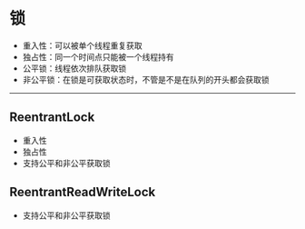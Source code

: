 # 锁
* 重入性：可以被单个线程重复获取
* 独占性：同一个时间点只能被一个线程持有
* 公平锁：线程依次排队获取锁
* 非公平锁：在锁是可获取状态时，不管是不是在队列的开头都会获取锁
---
## ReentrantLock
* 重入性
* 独占性
* 支持公平和非公平获取锁

## ReentrantReadWriteLock
* 支持公平和非公平获取锁
